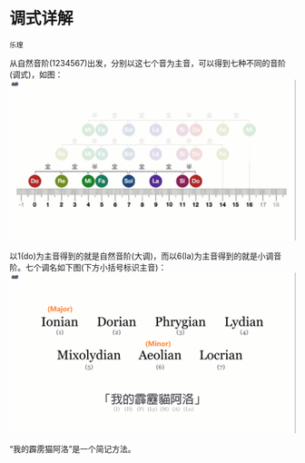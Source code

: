 # 调式详解

`乐理`

从自然音阶(1234567)出发，分别以这七个音为主音，可以得到七种不同的音阶(调式)，如图：![调式来源.png](image/调式来源.png)

以1(do)为主音得到的就是自然音阶(大调)，而以6(la)为主音得到的就是小调音阶。七个调名如下图(下方小括号标识主音)：![七个调名.png](image/七个调名.png)

“我的霹雳猫阿洛”是一个简记方法。
